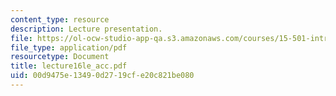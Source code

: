 ```yaml
---
content_type: resource
description: Lecture presentation.
file: https://ol-ocw-studio-app-qa.s3.amazonaws.com/courses/15-501-introduction-to-financial-and-managerial-accounting-spring-2004/00d9475e13490d2719cfe20c821be080_lecture16le_acc.pdf
file_type: application/pdf
resourcetype: Document
title: lecture16le_acc.pdf
uid: 00d9475e-1349-0d27-19cf-e20c821be080
---
```

